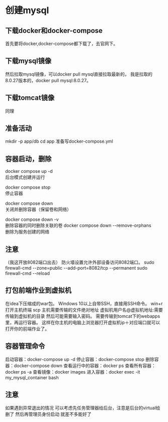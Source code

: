 # 创建mysql

## 下载docker和docker-compose
首先要将docker,docker-compose都下载了，去官网下。

## 下载mysql镜像
然后拉取mysql镜像，可以docker pull mysql直接拉取最新的，
我是拉取的8.0.27版本的，docker pull mysql:8.0.27。

## 下载tomcat镜像
同理

## 准备活动
mkdir -p app/db
cd app
准备写docker-compose.yml

## 容器启动，删除
docker compose up -d <br>
后台模式创建并运行

docker compose stop <br>
停止容器

docker compose down <br>
关闭并删除容器（保留卷和网络）

docker compose down -v <br>
删除容器的同时删除关联的卷
docker compose down --remove-orphans <br>
删除为服务创建的网络

## 注意
（我这开放8082端口出去）
防火墙设置允许外部设备访问8082端口。
sudo firewall-cmd --zone=public --add-port=8082/tcp --permanent
sudo firewall-cmd --reload

## 打包前端作业到虚拟机
在idea下压缩成的war包。
Windows 10以上自带SSH，直接用SSH命令。
win+r打开主机终端
scp 主机需要传输的文件绝对地址 虚拟机用户名@虚拟机地址:需要传输到虚拟机的目录
然后可能需要输入密码。
需要传输到tomcat下的webapps里，再运行容器。
这样在你主机的电脑上浏览器打开虚拟机ip＋对应端口就可以打开你的前端作业了。

## 容器管理命令
启动容器：docker-compose up -d
停止容器：docker-compose stop
删除容器：docker-compose down
查看运行中的容器：docker ps
查看所有容器：docker ps -a
查看镜像：docker images
进入容器：docker exec -it my_mysql_container bash


## 注意
如果遇到异常退出的情况
可以考虑先任务管理器给后台，注意是后台的virtual给删了
然后再管理员身份启动
就差不多能好了